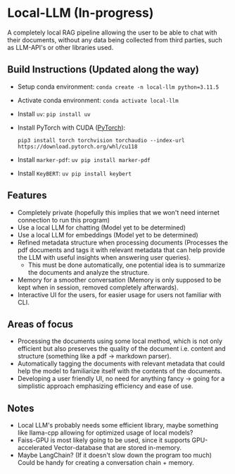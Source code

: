 # Local-LLM (In-progress)

A completely local RAG pipeline allowing the user to be able to chat with their documents, without any data being collected from third parties, such as LLM-API's or other libraries used. 

## Build Instructions (Updated along the way)

* Setup conda environment: `conda create -n local-llm python=3.11.5`
* Activate conda environment: `conda activate local-llm`
* Install `uv`: `pip install uv`
* Install PyTorch with CUDA ([PyTorch](https://pytorch.org/get-started/locally/)): 

    `pip3 install torch torchvision torchaudio --index-url https://download.pytorch.org/whl/cu118`

* Install `marker-pdf`: `uv pip install marker-pdf`
* Install `KeyBERT`: `uv pip install keybert`

## Features

* Completely private (hopefully this implies that we won't need internet connection to run this program)
* Use a local LLM for chatting (Model yet to be determined)
* Use a local LLM for embeddings (Model yet to be determined)
* Refined metadata structure when processing documents (Processes the pdf documents and tags it with relevant metadata that can help provide the LLM with useful insights when answering user queries). 
    * This must be done automatically, one potential idea is to summarize the documents and analyze the structure. 
* Memory for a smoother conversation (Memory is only supposed to be kept when in session, removed completely afterwards). 
* Interactive UI for the users, for easier usage for users not familiar with CLI. 

## Areas of focus

* Processing the documents using some local method, which is not only efficient but also preserves the quality of the document i.e. content and structure  (something like a pdf -> markdown parser). 
* Automatically tagging the documents with relevant metadata that could help the model to familiarize itself with the contents of the documents. 
* Developing a user friendly UI, no need for anything fancy -> going for a simplistic approach emphasizing efficiency and ease of use. 

## Notes

* Local LLM's probably needs some efficient library, maybe something like llama-cpp allowing for optimized usage of local models?
* Faiss-GPU is most likely going to be used, since it supports GPU-accelerated Vector-database that are stored in-memory.
* Maybe LangChain? (If it doesn't slow down the program too much) Could be handy for creating a conversation chain + memory. 
